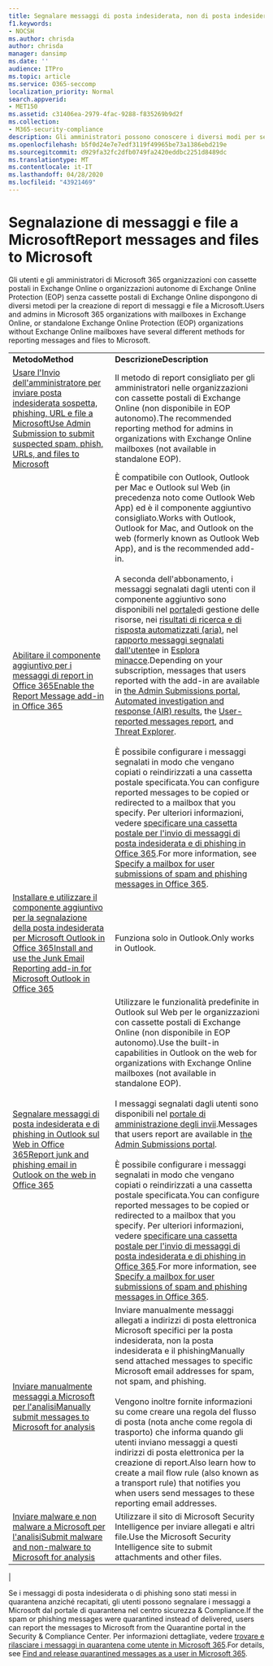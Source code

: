 ```yaml
---
title: Segnalare messaggi di posta indesiderata, non di posta indesiderata e phishing a Microsoft
f1.keywords:
- NOCSH
ms.author: chrisda
author: chrisda
manager: dansimp
ms.date: ''
audience: ITPro
ms.topic: article
ms.service: O365-seccomp
localization_priority: Normal
search.appverid:
- MET150
ms.assetid: c31406ea-2979-4fac-9288-f835269b9d2f
ms.collection:
- M365-security-compliance
description: Gli amministratori possono conoscere i diversi modi per segnalare messaggi buoni e non validi a Microsoft.
ms.openlocfilehash: b5f0d24e7e7edf3119f49965be73a1386ebd219e
ms.sourcegitcommit: d929fa32fc2dfb0749fa2420eddbc2251d8489dc
ms.translationtype: MT
ms.contentlocale: it-IT
ms.lasthandoff: 04/28/2020
ms.locfileid: "43921469"
---
```

# <a name="report-messages-and-files-to-microsoft"></a><span data-ttu-id="47b15-103">Segnalazione di messaggi e file a Microsoft</span><span class="sxs-lookup"><span data-stu-id="47b15-103">Report messages and files to Microsoft</span></span>

<span data-ttu-id="47b15-104">Gli utenti e gli amministratori di Microsoft 365 organizzazioni con cassette postali in Exchange Online o organizzazioni autonome di Exchange Online Protection (EOP) senza cassette postali di Exchange Online dispongono di diversi metodi per la creazione di report di messaggi e file a Microsoft.</span><span class="sxs-lookup"><span data-stu-id="47b15-104">Users and admins in Microsoft 365 organizations with mailboxes in Exchange Online, or standalone Exchange Online Protection (EOP) organizations without Exchange Online mailboxes have several different methods for reporting messages and files to Microsoft.</span></span>

|||
|---|---|
|<span data-ttu-id="47b15-105">**Metodo**</span><span class="sxs-lookup"><span data-stu-id="47b15-105">**Method**</span></span>|<span data-ttu-id="47b15-106">**Descrizione**</span><span class="sxs-lookup"><span data-stu-id="47b15-106">**Description**</span></span>|
|[<span data-ttu-id="47b15-107">Usare l'Invio dell'amministratore per inviare posta indesiderata sospetta, phishing, URL e file a Microsoft</span><span class="sxs-lookup"><span data-stu-id="47b15-107">Use Admin Submission to submit suspected spam, phish, URLs, and files to Microsoft</span></span>](admin-submission.md)|<span data-ttu-id="47b15-108">Il metodo di report consigliato per gli amministratori nelle organizzazioni con cassette postali di Exchange Online (non disponibile in EOP autonomo).</span><span class="sxs-lookup"><span data-stu-id="47b15-108">The recommended reporting method for admins in organizations with Exchange Online mailboxes (not available in standalone EOP).</span></span>|
|[<span data-ttu-id="47b15-109">Abilitare il componente aggiuntivo per i messaggi di report in Office 365</span><span class="sxs-lookup"><span data-stu-id="47b15-109">Enable the Report Message add-in in Office 365</span></span>](enable-the-report-message-add-in.md)|<span data-ttu-id="47b15-110">È compatibile con Outlook, Outlook per Mac e Outlook sul Web (in precedenza noto come Outlook Web App) ed è il componente aggiuntivo consigliato.</span><span class="sxs-lookup"><span data-stu-id="47b15-110">Works with Outlook, Outlook for Mac, and Outlook on the web (formerly known as Outlook Web App), and is the recommended add-in.</span></span> <br/><br/> <span data-ttu-id="47b15-111">A seconda dell'abbonamento, i messaggi segnalati dagli utenti con il componente aggiuntivo sono disponibili nel [portale](admin-submission.md)di gestione delle risorse, nei [risultati di ricerca e di risposta automatizzati (aria)](air-view-investigation-results.md), nel [rapporto messaggi segnalati dall'utente](view-email-security-reports.md#user-reported-messages-report)e in [Esplora minacce](threat-explorer-views.md#email--submissions).</span><span class="sxs-lookup"><span data-stu-id="47b15-111">Depending on your subscription, messages that users reported with the add-in are available in [the Admin Submissions portal](admin-submission.md), [Automated investigation and response (AIR) results](air-view-investigation-results.md), the [User-reported messages report](view-email-security-reports.md#user-reported-messages-report), and [Threat Explorer](threat-explorer-views.md#email--submissions).</span></span> <br/><br/> <span data-ttu-id="47b15-112">È possibile configurare i messaggi segnalati in modo che vengano copiati o reindirizzati a una cassetta postale specificata.</span><span class="sxs-lookup"><span data-stu-id="47b15-112">You can configure reported messages to be copied or redirected to a mailbox that you specify.</span></span> <span data-ttu-id="47b15-113">Per ulteriori informazioni, vedere [specificare una cassetta postale per l'invio di messaggi di posta indesiderata e di phishing in Office 365](user-submission.md).</span><span class="sxs-lookup"><span data-stu-id="47b15-113">For more information, see [Specify a mailbox for user submissions of spam and phishing messages in Office 365](user-submission.md).</span></span>|
|[<span data-ttu-id="47b15-114">Installare e utilizzare il componente aggiuntivo per la segnalazione della posta indesiderata per Microsoft Outlook in Office 365</span><span class="sxs-lookup"><span data-stu-id="47b15-114">Install and use the Junk Email Reporting add-in for Microsoft Outlook in Office 365</span></span>](junk-email-reporting-add-in-for-microsoft-outlook.md)|<span data-ttu-id="47b15-115">Funziona solo in Outlook.</span><span class="sxs-lookup"><span data-stu-id="47b15-115">Only works in Outlook.</span></span>|
|[<span data-ttu-id="47b15-116">Segnalare messaggi di posta indesiderata e di phishing in Outlook sul Web in Office 365</span><span class="sxs-lookup"><span data-stu-id="47b15-116">Report junk and phishing email in Outlook on the web in Office 365</span></span>](report-junk-email-and-phishing-scams-in-outlook-on-the-web-eop.md)|<span data-ttu-id="47b15-117">Utilizzare le funzionalità predefinite in Outlook sul Web per le organizzazioni con cassette postali di Exchange Online (non disponibile in EOP autonomo).</span><span class="sxs-lookup"><span data-stu-id="47b15-117">Use the built-in capabilities in Outlook on the web for organizations with Exchange Online mailboxes (not available in standalone EOP).</span></span> <br/><br/> <span data-ttu-id="47b15-118">I messaggi segnalati dagli utenti sono disponibili nel [portale di amministrazione degli invii](admin-submission.md).</span><span class="sxs-lookup"><span data-stu-id="47b15-118">Messages that users report are available in [the Admin Submissions portal](admin-submission.md).</span></span> <br/><br/> <span data-ttu-id="47b15-119">È possibile configurare i messaggi segnalati in modo che vengano copiati o reindirizzati a una cassetta postale specificata.</span><span class="sxs-lookup"><span data-stu-id="47b15-119">You can configure reported messages to be copied or redirected to a mailbox that you specify.</span></span> <span data-ttu-id="47b15-120">Per ulteriori informazioni, vedere [specificare una cassetta postale per l'invio di messaggi di posta indesiderata e di phishing in Office 365](user-submission.md).</span><span class="sxs-lookup"><span data-stu-id="47b15-120">For more information, see [Specify a mailbox for user submissions of spam and phishing messages in Office 365](user-submission.md).</span></span>|
|[<span data-ttu-id="47b15-121">Inviare manualmente messaggi a Microsoft per l'analisi</span><span class="sxs-lookup"><span data-stu-id="47b15-121">Manually submit messages to Microsoft for analysis</span></span>](submit-spam-non-spam-and-phishing-scam-messages-to-microsoft-for-analysis.md)|<span data-ttu-id="47b15-122">Inviare manualmente messaggi allegati a indirizzi di posta elettronica Microsoft specifici per la posta indesiderata, non la posta indesiderata e il phishing</span><span class="sxs-lookup"><span data-stu-id="47b15-122">Manually send attached messages to specific Microsoft email addresses for spam, not spam, and phishing.</span></span> <br/><br/> <span data-ttu-id="47b15-123">Vengono inoltre fornite informazioni su come creare una regola del flusso di posta (nota anche come regola di trasporto) che informa quando gli utenti inviano messaggi a questi indirizzi di posta elettronica per la creazione di report.</span><span class="sxs-lookup"><span data-stu-id="47b15-123">Also learn how to create a mail flow rule (also known as a transport rule) that notifies you when users send messages to these reporting email addresses.</span></span>|
|[<span data-ttu-id="47b15-124">Inviare malware e non malware a Microsoft per l'analisi</span><span class="sxs-lookup"><span data-stu-id="47b15-124">Submit malware and non-malware to Microsoft for analysis</span></span>](submitting-malware-and-non-malware-to-microsoft-for-analysis.md)|<span data-ttu-id="47b15-125">Utilizzare il sito di Microsoft Security Intelligence per inviare allegati e altri file.</span><span class="sxs-lookup"><span data-stu-id="47b15-125">Use the Microsoft Security Intelligence site to submit attachments and other files.</span></span>|
|

<span data-ttu-id="47b15-126">Se i messaggi di posta indesiderata o di phishing sono stati messi in quarantena anziché recapitati, gli utenti possono segnalare i messaggi a Microsoft dal portale di quarantena nel centro sicurezza & Compliance.</span><span class="sxs-lookup"><span data-stu-id="47b15-126">If the spam or phishing messages were quarantined instead of delivered, users can report the messages to Microsoft from the Quarantine portal in the Security & Compliance Center.</span></span> <span data-ttu-id="47b15-127">Per informazioni dettagliate, vedere [trovare e rilasciare i messaggi in quarantena come utente in Microsoft 365](find-and-release-quarantined-messages-as-a-user.md).</span><span class="sxs-lookup"><span data-stu-id="47b15-127">For details, see [Find and release quarantined messages as a user in Microsoft 365](find-and-release-quarantined-messages-as-a-user.md).</span></span>
